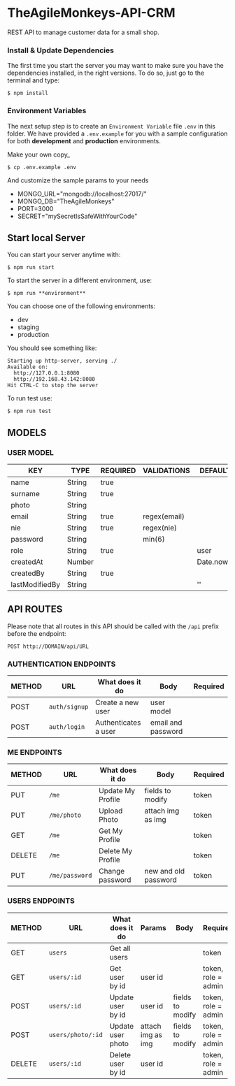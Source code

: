 # TheAgileMonkeys-API-CRM
REST API to manage customer data for a small shop.

### Install & Update Dependencies

The first time you start the server you may want to make sure you have the dependencies installed, in the right versions. To do so, just go to the terminal and type:

```
$ npm install
```

### Environment Variables

The next setup step is to create an `Environment Variable` file `.env` in this folder. We have provided a `.env.example` for you with a sample configuration for both **development** and **production** environments.

Make your own copy\_

```
$ cp .env.example .env
```

And customize the sample params to your needs

- MONGO_URL="mongodb://localhost:27017/"
- MONGO_DB="TheAgileMonkeys"
- PORT=3000
- SECRET="mySecretIsSafeWithYourCode"

## Start local Server

You can start your server anytime with:

```
$ npm run start
```

To start the server in a different environment, use:
```
$ npm run **environment**
```

You can choose one of the following environments:
- dev
- staging
- production

You should see something like:

```
Starting up http-server, serving ./
Available on:
  http://127.0.0.1:8080
  http://192.168.43.142:8080
Hit CTRL-C to stop the server
```

To run test use:
```
$ npm run test
```

## MODELS

### USER MODEL

| KEY            | TYPE   | REQUIRED | VALIDATIONS  | DEFAULT   | ENUM       |
| -------------- | ------ | -------- | ------------ | -------   |----------- |
| name           | String | true     |              |           |            |
| surname        | String | true     |              |           |            |
| photo          | String |          |              |           |            |
| email          | String | true     | regex(email) |           |            | 
| nie            | String | true     | regex(nie)   |           |            |
| password       | String |          | min(6)       |           |            |
| role           | String | true     |              | user      | user/admin |
| createdAt      | Number |          |              | Date.now()|            |
| createdBy      | String | true     |              |           |            |
| lastModifiedBy | String |          |              | ''        |            |


## API ROUTES

Please note that all routes in this API should be called with the `/api` prefix before the endpoint:

```
POST http://DOMAIN/api/URL
```

### AUTHENTICATION ENDPOINTS

| METHOD | URL           | What does it do      | Body                 | Required             |
| ------ | ------------- | -------------------- | -------------------- | -------------------- |
| POST   | `auth/signup` | Create a new user    | user model           |                      |
| POST   | `auth/login`  | Authenticates a user | email and password   |                      |

### ME ENDPOINTS

| METHOD | URL            | What does it do   | Body                 | Required             |
| ------ | -------------- | ----------------- | -------------------- | -------------------- |
| PUT    | `/me`          | Update My Profile | fields to modify     | token                |
| PUT    | `/me/photo`    | Upload Photo      | attach img as img    | token                |
| GET    | `/me`          | Get My Profile    |                      | token                |
| DELETE | `/me`          | Delete My Profile |                      | token                |
| PUT    | `/me/password` | Change password   | new and old password | token                |

### USERS ENDPOINTS

| METHOD | URL              | What does it do       | Params               | Body                 | Required             |
| ------ | --------------   | --------------------- | -------------------- | -------------------- | -------------------- |
| GET    | `users`          | Get all users         |                      |                      | token                |
| GET    | `users/:id`      | Get user by id        | user id              |                      | token, role = admin  |
| POST   | `users/:id`      | Update user by id     | user id              | fields to modify     | token, role = admin  |
| POST   | `users/photo/:id`| Update user photo     | attach img as img    | fields to modify     | token, role = admin  |
| DELETE | `users/:id`      | Delete user by id     | user id              |                      | token, role = admin  |